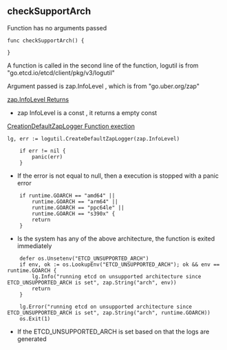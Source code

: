 ## checkSupportArch

Function has no arguments passed

```
func checkSupportArch() {

}
```

A function is called in the second line of the function, logutil is from  "go.etcd.io/etcd/client/pkg/v3/logutil"

Argument passed is zap.InfoLevel , which is from "go.uber.org/zap"

[zap.InfoLevel Returns](../sub_executions/zap_InfoLevel.md)

- zap InfoLevel is a const , it returns a empty const 

[CreationDefaultZapLogger Function exection](../sub_executions/CreationDefaultZapLogger.md)

```
lg, err := logutil.CreateDefaultZapLogger(zap.InfoLevel)
```

```
	if err != nil {
		panic(err)
	}
```

- If the error is not equal to null, then a execution is stopped with a panic error

```
	if runtime.GOARCH == "amd64" ||
		runtime.GOARCH == "arm64" ||
		runtime.GOARCH == "ppc64le" ||
		runtime.GOARCH == "s390x" {
		return
	}
```

- Is the system has any of the above architecture, the function is exited immediately

```
	defer os.Unsetenv("ETCD_UNSUPPORTED_ARCH")
	if env, ok := os.LookupEnv("ETCD_UNSUPPORTED_ARCH"); ok && env == runtime.GOARCH {
		lg.Info("running etcd on unsupported architecture since ETCD_UNSUPPORTED_ARCH is set", zap.String("arch", env))
		return
	}

	lg.Error("running etcd on unsupported architecture since ETCD_UNSUPPORTED_ARCH is set", zap.String("arch", runtime.GOARCH))
	os.Exit(1)
```


- If the ETCD_UNSUPPORTED_ARCH is set based on that the logs are generated